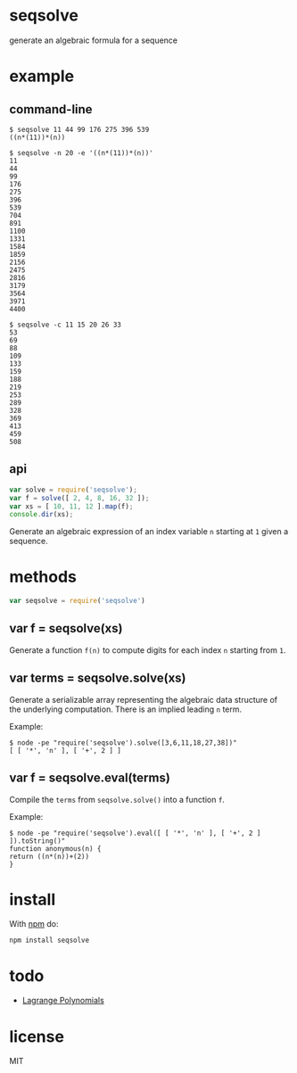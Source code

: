 # seqsolve

generate an algebraic formula for a sequence

# example

## command-line

```
$ seqsolve 11 44 99 176 275 396 539
((n*(11))*(n))
```

```
$ seqsolve -n 20 -e '((n*(11))*(n))'
11
44
99
176
275
396
539
704
891
1100
1331
1584
1859
2156
2475
2816
3179
3564
3971
4400
```

```
$ seqsolve -c 11 15 20 26 33
53
69
88
109
133
159
188
219
253
289
328
369
413
459
508
```

## api

``` js
var solve = require('seqsolve');
var f = solve([ 2, 4, 8, 16, 32 ]);
var xs = [ 10, 11, 12 ].map(f);
console.dir(xs);
```

Generate an algebraic expression of an index variable `n` starting at `1` given
a sequence.

# methods

``` js
var seqsolve = require('seqsolve')
```

## var f = seqsolve(xs)

Generate a function `f(n)` to compute digits for each index `n` starting from
`1`.

## var terms = seqsolve.solve(xs)

Generate a serializable array representing the algebraic data structure of the
underlying computation. There is an implied leading `n` term.

Example:

```
$ node -pe "require('seqsolve').solve([3,6,11,18,27,38])"
[ [ '*', 'n' ], [ '+', 2 ] ]
```

## var f = seqsolve.eval(terms)

Compile the `terms` from `seqsolve.solve()` into a function `f`.

Example:

```
$ node -pe "require('seqsolve').eval([ [ '*', 'n' ], [ '+', 2 ] ]).toString()"
function anonymous(n) {
return ((n*(n))+(2))
}
```

# install

With [npm](https://npmjs.org) do:

```
npm install seqsolve
```

# todo

* [Lagrange Polynomials](http://en.wikipedia.org/wiki/Lagrange_polynomial)

# license

MIT
